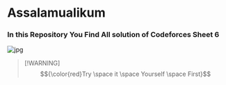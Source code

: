 <h1>Assalamualikum</h1>
<h3>In this Repository You Find All solution of <b>Codeforces Sheet 6</b> </h3>

![jpg](https://github.com/user-attachments/assets/a1314cd4-747d-4992-8783-0ef2d58da2ee)

> [!WARNING] $${\color{red}Try \space it \space Yourself \space First}$$
